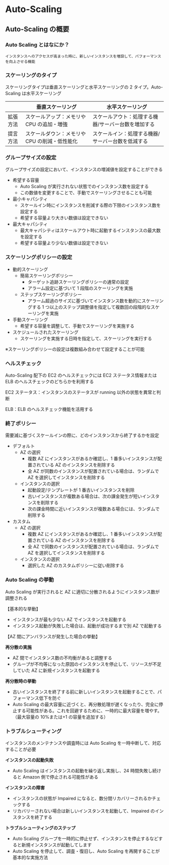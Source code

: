 # Auto-Scaling

## Auto-Scaling の概要

### Auto Scaling とはなにか？

`インスタンスへのアクセスが高まった時に、新しいインスタンスを増設して、パフォーマンスを向上させる機能`

### スケーリングのタイプ

スケーリングタイプは垂直スケーリングと水平スケーリングの 2 タイプ。Auto-Scaling は水平スケーリング

|          | 垂直スケーリング                              | 水平スケーリング                                    |
| -------- | --------------------------------------------- | --------------------------------------------------- |
| 拡張方法 | スケールアップ：メモリや CPU の追加・増強     | スケールアウト：処理する機器/サーバー台数を増加する |
| 提言方法 | スケールダウン：メモリや CPU の削減・低性能化 | スケールイン：処理する機器/サーバー台数を低減する   |

### グループサイズの設定

グループサイズの設定において、インスタンスの増減値を設定することができる

- 希望する容量
  - Auto Scaling が実行されない状態でのインスタンス数を設定する
  - この数値を変更することで、手動でスケーリングさせることも可能
- 最小キャパシティ
  - スケールイン時にインスタンスを削減する際の下限のインスタンス数を設定する
  - 希望する容量より大きい数値は設定できない
- 最大キャパシティ
  - 最大キャパシティはスケールアウト時に起動するインスタンスの最大数を設定する
  - 希望する容量より少ない数値は設定できない

### スケーリングポリシーの設定

- 動的スケーリング
  - 簡易スケーリングポリシー
    - ターゲット追跡スケーリングポリシーの通常の設定
    - アラーム設定に基づいて 1 段階のスケーリングを実施
  - ステップスケーリングポリシー
    - アラーム超過のサイズに基づいてインスタンス数を動的にスケーリングする 1 つ以上のステップ調整値を指定して複数回の段階的なスケーリングを実施
- 手動スケーリング
  - 希望する容量を調整して、手動でスケーリングを実施する
- スケジュールされたスケーリング
  - スケーリングを実施する日時を指定して、スケーリングを実行する

※スケーリングポリシーの設定は複数組み合わせて設定することが可能

### ヘルスチェック

Auto-Scaling 配下の EC2 のヘルスチェックには EC2 ステータス情報または ELB のヘルスチェックのどちらかを利用する

EC2 ステータス：インスタンスのステータスが running 以外の状態を異常と判断

ELB：ELB のヘルスチェック機能を活用する

### 終了ポリシー

需要減に基づくスケールインの際に、どのインスタンスから終了するかを設定

- デフォルト
  - AZ の選択
    - 複数 AZ にインスタンスがあるか確認し、1 番多いインスタンスが配置されている AZ のインスタンスを削除する
    - 全 AZ が同数のインスタンスが配置されている場合は、ランダムで AZ を選択してインスタンスを削除する
  - インスタンスの選択
    - 起動設定/テンプレートが 1 番古いインスタンスを削除
    - 古いインスタンスが複数ある場合は、次の課金発生が短いインスタンスを削除する
    - 次の課金時間に近いインスタンスが複数ある場合には、ランダムで削除する
- カスタム
  - AZ の選択
    - 複数 AZ にインスタンスがあるか確認し、1 番多いインスタンスが配置されている AZ のインスタンスを削除する
    - 全 AZ で同数のインスタンスが配置されている場合は、ランダムで AZ を選択してインスタンスを削除する
  - インスタンスの選択
    - 選択した AZ のカスタムポリシーに従い削除する

### Auto Scaling の挙動

Auto Scaling が実行されると AZ に適切に分散されるようにインスタンス数が調整される

【基本的な挙動】

- インスタンスが最も少ない AZ でインスタンスを起動する
- インスタンス起動が失敗した場合は、起動が成功するまで別 AZ で起動する

【AZ 間にアンバランスが発生した場合の挙動】

**再分散の実施**

- AZ 間でインスタンス数の不均衡があると調整する
- グループが不均等になった原因のインスタンスを停止して、リソースが不足していた AZ に新規インスタンスを起動する

**再分散時の挙動**

- 古いインスタンスを終了する前に新しいインスタンスを起動することで、パフォーマンス低下を防ぐ
- Auto Scaling の最大容量に近づくと、再分散処理が遅くなったり、完全に停止する可能性がある。これを回避するために、一時的に最大容量を増やす。（最大容量の 10%または+1 の容量を追加する）

### トラブルシューティング

インスタンスのメンテナンスや調査時には Auto Scaling を一時中断して、対応することが必要

**インスタンスの起動失敗**

- Auto Scaling はインスタンスの起動を繰り返し実施し、24 時間失敗し続けると Amazon 側で停止される可能性がある

**インスタンスの障害**

- インスタンスの状態が Impaired になると、数分間リカバリーされるかチェックする
- リカバリーされない場合は新しいインスタンスを起動して、Impaired のインスタンスを終了する

**トラブルシューティングのステップ**

- Auto Scaling グループを一時的に停止せず、インスタンスを停止するなどすると新規インスタンスが起動してします
- Auto Scaling を停止して、調査・復旧し、Auto Scaling を再開することが基本的な実施方法
